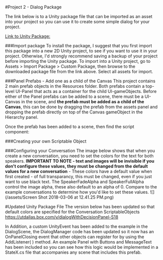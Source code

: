 #Project 2 - Dialog Package

The link below is to a Unity package file that can be imported as an asset into your project so you can use it to create some simple dialog for your project.

[Link to Unity Package:](https://utdallas.box.com/v/Dialog-Package)

###Import package
To install the package, I suggest that you first import this package into a new 2D Unity project, to see if you want to use it in your project. Otherwise, I'd strongly recommend saving a backup of your project before importing the Unity package.  To import into a Unity project, go to Assets > Import Package > Custom Package, then browse to the downloaded package file from the link above.  Select all assets for import.

###Panel Prefabs - Add one as a child of the Canvas
This project contains 2 main prefab objects in the Resources folder.  Both prefabs contain a top-level UI-Panel that acts as a container for the child UI-gameObjects.  Before either of the Panel prefabs can be added to a scene, there must be a UI-Canvas in the scene, and **the prefab must be added as a child of the Canvas**, this can be done by dragging the prefab from the assets panel and dropping the prefab directly on top of the Canvas gameObject in the Hierarchy panel.

Once the prefab has been added to a scene, then find the script component: 

###Creating your own Scriptable Object

###Configuring your Conversation
The image below shows that when you create a new conversation, you need to set the colors for the text for both speakers.  **IMPORTANT TO NOTE - text and images will be invisible if you don't configure these values, they must be changed from the default values for a new conversation** - These colors have a default value when first created - of full transparancy, this must be changed, even if you just want to use black text.  The SpeakerFadeAlpha and SpeakerFullAlpha control the image alpha, these also default to an alpha of 0.  Compare to the example conversations to determine how you'd like to set these values.
![](/assets/Screen Shot 2018-03-06 at 12.41.25 PM.png)

#Updated Unity Package File
The version below has been updated so that default colors are specified for the Conversation ScriptableObjects
https://utdallas.box.com/v/dialogWithDecisionPanel-S18

In Addition, a custom UnityEvent has been added to the example in the DialogScene, the DialogManager code has been updated so it now has an OnPanelClosing event that other objects can register for by using the AddListener( ) method.  An example Panel with Buttons and MessageText has been included so you can see how this logic would be implemented in a StateX.cs file that accompanies any scene that includes this prefab.